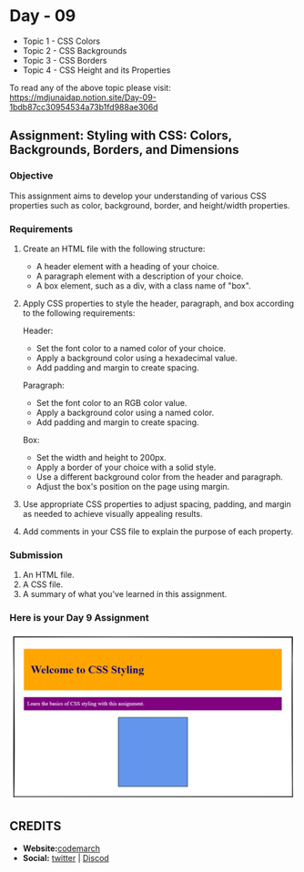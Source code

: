 # Day - 09

- Topic 1 - CSS Colors
- Topic 2 - CSS Backgrounds
- Topic 3 - CSS Borders
- Topic 4 - CSS Height and its Properties

To read any of the above topic please visit: <https://mdjunaidap.notion.site/Day-09-1bdb87cc30954534a73b1fd988ae306d>

## Assignment: Styling with CSS: Colors, Backgrounds, Borders, and Dimensions

### Objective

This assignment aims to develop your understanding of various CSS properties such as color, background, border, and height/width properties.

### Requirements

1. Create an HTML file with the following structure:
    - A header element with a heading of your choice.
    - A paragraph element with a description of your choice.
    - A box element, such as a div, with a class name of "box".

2. Apply CSS properties to style the header, paragraph, and box according to the following requirements:

    Header:

    - Set the font color to a named color of your choice.
    - Apply a background color using a hexadecimal value.
    - Add padding and margin to create spacing.

    Paragraph:

    - Set the font color to an RGB color value.
    - Apply a background color using a named color.
    - Add padding and margin to create spacing.

    Box:

    - Set the width and height to 200px.
    - Apply a border of your choice with a solid style.
    - Use a different background color from the header and paragraph.
    - Adjust the box's position on the page using margin.

3. Use appropriate CSS properties to adjust spacing, padding, and margin as needed to achieve visually appealing results.

4. Add comments in your CSS file to explain the purpose of each property.

### Submission

1. An HTML file.
2. A CSS file.
3. A summary of what you've learned in this assignment.

### Here is your Day 9 Assignment

![Assignment-09](./image%20(9).png)

## CREDITS

- **Website:**[codemarch](https://codemarch.gumroad.com/)
- **Social:** [twitter](https://twitter.com/codemarch) | [Discod](https://discord.com/invite/7g9WddcyKt)
